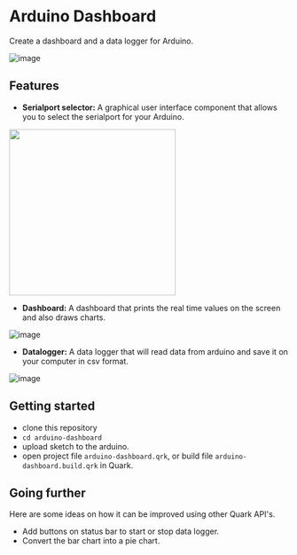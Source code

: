 # Arduino Dashboard
Create a dashboard and a data logger for Arduino.

![image](https://i.imgur.com/vnvEMNx.gif)

## Features
- __Serialport selector:__ A graphical user interface component that allows you to select the serialport for your Arduino.

<img src="https://i.imgur.com/fPOeavH.png" width="300">

- __Dashboard:__ A dashboard that prints the real time values on the screen and also draws charts.

![image](https://i.imgur.com/GuQHONO.png)

- __Datalogger:__ A data logger that will read data from arduino and save it on your computer in csv format.

![image](https://i.imgur.com/a7a4CmV.png)

## Getting started

- clone this repository
- `cd arduino-dashboard`
- upload sketch to the arduino.
- open project file `arduino-dashboard.qrk`, or build file `arduino-dashboard.build.qrk` in Quark.

## Going further

Here are some ideas on how it can be improved using other Quark API's.

- Add buttons on status bar to start or stop data logger.
- Convert the bar chart into a pie chart.
